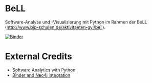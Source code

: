 # BeLL
Software-Analyse und -Visualisierung mit Python im Rahmen der BeLL (http://www.bip-schulen.de/aktivitaeten-gyl/bell). 

[![Binder](https://mybinder.org/badge_logo.svg)](https://mybinder.org/v2/gh/softvis-research/BeLL/master)

# External Credits
* [Software Analytics with Python](https://github.com/feststelltaste/software-analytics)
* [Binder and Neo4j integration](https://github.com/psychemedia/binder-neo4j)

